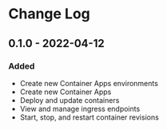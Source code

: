 # Change Log

## 0.1.0 - 2022-04-12

### Added

- Create new Container Apps environments
- Create new Container Apps
- Deploy and update containers
- View and manage ingress endpoints
- Start, stop, and restart container revisions
